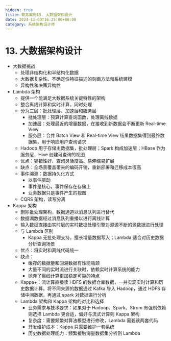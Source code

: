 ```yaml
---
hidden: true
title: 软高案例13. 大数据架构设计
date: 2024-11-03T16:25:00+08:00
category: 系统架构设计师
---
```

# 13. 大数据架构设计

- 大数据挑战
  - 处理非结构化和半结构化数据
  - 大数据复杂性、不确定性特征描述的刻画方法和系统建模
  - 异构性和决策异构性
- Lambda 架构
  - 提供一个能满足大数据系统关键特性的架构
  - 整合离线计算和实时计算，同时处理
  - 分为三层：批处理层、加速层和服务层
    - 批处理层：预算计算查询函数，处理离线数据
    - 加速层：处理最近的增量数据，在接收到新数据会不断更新 Real-time View
    - 服务层：合并 Batch View 和 Real-time View 结果数据集得到最终数据集，用于响应用户查询请求
  - Hadoop 用于存储主数据集，批处理层；Spark 构成加速层；HBase 作为服务层，Hive 创建可查询的视图
  - 优点：容错性好、查询灵活度高、易伸缩易扩展
  - 缺点：全场景覆盖带来的编码开销，重新部署和迁移成本很高
  - 事件溯源：数据持久化方式
    - 以事件驱动
    - 事件是核心，事件保存在存储上
    - 业务数据只是事件产生的视图
  - CQRS 架构，读写分离
- Kappa 架构
  - 删除批处理架构，数据通道以消息队列进行替代
  - 数据湖数据经过消息队列重播以进行离线计算
  - 输入数据直接由实时层的实时数据处理引擎对源源不断的源数据进行处理
  - 与 Lambda 区别
    - Kappa 无批处理支持，擅长增量数据写入；Lambda 适合对历史数据分析查询场景
  - 优点：将实时和离线代码统一
  - 缺点：
    - 缓存的数据量和回溯数据有性能瓶颈
    - 大量不同的实时流进行关联时，依赖实时计算系统的能力
    - 抛弃了离线计算更加稳定可靠的特点
  - Kappa+：流计算直接读 HDFS 的数据仓库数据，一并实现实时计算和历史数据计算。将不同来源的数据通过 Kafka 导入 Hadoop，通过 HDFS 存储中间数据，再通过 spark 对数据进行分析
  - Lambda 架构和 Kappa 架构的对比和选择
    - 业务需求与技术要求：如果对于 Hadoop、Spark、Strom 有强制依赖则选择 Lambda 更合适，偏好与流式计算则 Kappa 架构
    - 复杂度：需要频繁对算法模型进行修改，Lambda 需要该两套代码
    - 开发维护成本：Kappa 只需要维护一套系统
    - 历史数据处理能力：频繁接触海量数据集分析则 Lambda